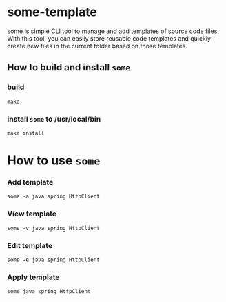# some-template

some is simple CLI tool to manage and add templates of source code files. With this tool, you can easily store reusable code templates and quickly create new files in the current folder based on those templates.

## How to build and install `some`

### build
```
make 
```

### install `some` to /usr/local/bin
```
make install
```

# How to use `some`

### Add template

```
some -a java spring HttpClient
```

### View template

```
some -v java spring HttpClient
```

### Edit template

```
some -e java spring HttpClient
```

### Apply template

```
some java spring HttpClient
```

